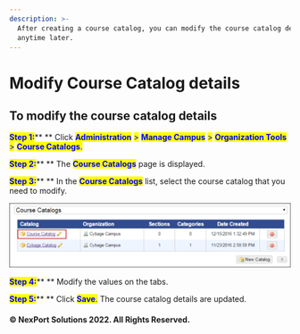 ```yaml
---
description: >-
  After creating a course catalog, you can modify the course catalog details
  anytime later.
---
```


# Modify Course Catalog details

## **To modify the course catalog details**

<mark style="color:blue;">**Step 1:**</mark>**  **  Click <mark style="color:blue;">**Administration**</mark> <mark style="color:blue;"></mark><mark style="color:blue;">></mark> <mark style="color:blue;"></mark><mark style="color:blue;">**Manage Campus**</mark> <mark style="color:blue;"></mark><mark style="color:blue;">></mark> <mark style="color:blue;"></mark><mark style="color:blue;">**Organization Tools**</mark> <mark style="color:blue;"></mark><mark style="color:blue;">></mark> <mark style="color:blue;"></mark><mark style="color:blue;">**Course Catalogs**</mark><mark style="color:blue;">.</mark>

<mark style="color:blue;">**Step 2:**</mark>**  **  The <mark style="color:blue;">**Course Catalogs**</mark> page is displayed.

<mark style="color:blue;">**Step 3:**</mark>**  **  In the <mark style="color:blue;">**Course Catalogs**</mark> list, select the course catalog that you need to modify.

![](/.gitbook/assets/Edit_CourseCatalog_550x125.png)

<mark style="color:blue;">**Step 4:**</mark>**  ** Modify the values on the tabs.

<mark style="color:blue;">**Step 5:**</mark>**  ** Click <mark style="color:blue;">**Save**</mark><mark style="color:blue;">.</mark> The course catalog details are updated.

#### © NexPort Solutions 2022. All Rights Reserved.
